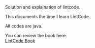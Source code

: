 Solution and explaination of lintcode.

This documents the time I learn LintCode.

All codes are java.

You can review the book here:
<br>
<a href="https://rwang23.gitbooks.io/lintcodebook/content/index.html">LintCode Book</a>
